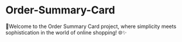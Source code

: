 # Order-Summary-Card
🛒Welcome to the Order Summary Card project, where simplicity meets sophistication in the world of online shopping! 🌐✨
